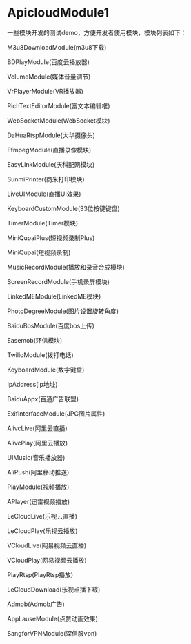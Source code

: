 # ApicloudModule1
一些模块开发的测试demo，方便开发者使用模块，模块列表如下：

M3u8DownloadModule(m3u8下载)

BDPlayModule(百度云播放器)

VolumeModule(媒体音量调节)

VrPlayerModule(VR播放器)

RichTextEditorModule(富文本编辑框)

WebSocketModule(WebSocket模块)

DaHuaRtspModule(大华摄像头)

FfmpegModule(直播录像模块)

EasyLinkModule(庆科配网模块)

SunmiPrinter(商米打印模块)

LiveUIModule(直播UI效果)

KeyboardCustomModule(33位按键键盘)

TimerModule(Timer模块)

MiniQupaiPlus(短视频录制Plus)

MiniQupai(短视频录制)

MusicRecordModule(播放和录音合成模块)

ScreenRecordModule(手机录屏模块)

LinkedMEModule(LinkedME模块)

PhotoDegreeModule(图片设置旋转角度)

BaiduBosModule(百度bos上传)

Easemob(环信模块)

TwilioModule(拨打电话)

KeyboardModule(数字键盘)

IpAddress(ip地址)

BaiduAppx(百通广告联盟)

ExifInterfaceModule(JPG图片属性)

AlivcLive(阿里云直播)

AlivcPlay(阿里云播放)

UIMusic(音乐播放器)

AliPush(阿里移动推送)

PlayModule(视频播放)

APlayer(迅雷视频播放)

LeCloudLive(乐视云直播)

LeCloudPlay(乐视云播放)

VCloudLive(网易视频云直播)

VCloudPlay(网易视频云播放)

PlayRtsp(PlayRtsp播放)

LeCloudDownload(乐视点播下载)

Admob(Admob广告)

AppLauseModule(点赞动画效果)

SangforVPNModule(深信服vpn)
